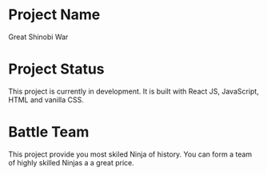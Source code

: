# Project Name 
Great Shinobi War

# Project Status

This project is currently in development. It is built with React JS, JavaScript, HTML and vanilla CSS.

# Battle Team 

This project provide you most skiled Ninja of history. You can form a team of highly skilled Ninjas a a great price.
